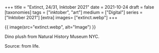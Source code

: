 +++
title = "Extinct, 24/31, Inktober 2021"
date = 2021-10-24
draft =  false
[taxonomies]
tags = ["inktober", "art"]
medium = ["Digital"]
series = ["Inktober 2021"]
[extra]
images= ["extinct.webp"]
+++

{{ image(src="extinct.webp", alt="Image") }}

Dino plush from Natural History Museum NYC.

Source: from life.
